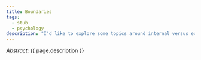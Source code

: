 ```yaml
---
title: Boundaries
tags:
  - stub
  - psychology
description: "I'd like to explore some topics around internal versus external boundaries. An internal boundary might be something that one considers to be at the core of their being, a deeply held value or principle, like honesty. Internal boundaries are likely to be about the standards of behavior one has for oneself. An external boundary might be something like what kind of behavior one is willing to tolerate or accept in or from others. There are some interesting questions about the line between (1) assuming positive intent, believing people are generally doing their best, understanding motives and intentions, feeling compassion for their struggle, and (2) making excuses for them, enabling and sanctioning harmful behavior, and engaging in self-abnegation. One class of this tension might manifest in trying to navigate one's own apprehension of the truth versus the pressures of social cohesion. What constitutes legitimate tact and sensitivity? A-whole-nother dimension of this is the connection to codependence: Do strong internal boundaries protect against codependence? (For example, perhaps because one's core values are inviolable?) Is conflict-avoidance via pretense actually an insidious form of codependence?"
---
```


_Abstract:_ {{ page.description }}
